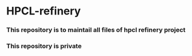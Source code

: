 # HPCL-refinery
### This repository is to maintail all files of hpcl refinery project
### This repository is private
